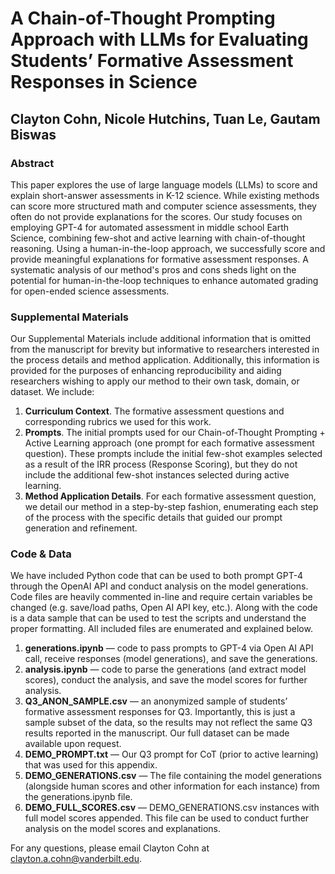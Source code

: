 # A Chain-of-Thought Prompting Approach with LLMs for Evaluating Students’ Formative Assessment Responses in Science
## Clayton Cohn, Nicole Hutchins, Tuan Le, Gautam Biswas

### Abstract
This paper explores the use of large language models (LLMs) to score and explain short-answer assessments in K-12 science. While existing methods can score more structured math and computer science assessments, they often do not provide explanations for the scores. Our study focuses on employing GPT-4 for automated assessment in middle school Earth Science, combining few-shot and active learning with chain-of-thought reasoning. Using a human-in-the-loop approach, we successfully score and provide meaningful explanations for formative assessment responses. A systematic analysis of our method's pros and cons sheds light on the potential for human-in-the-loop techniques to enhance automated grading for open-ended science assessments.
### Supplemental Materials
Our Supplemental Materials include additional information that is omitted from the manuscript for brevity but informative to researchers interested in the process details and method application. Additionally, this information is provided for the purposes of enhancing reproducibility and aiding researchers wishing to apply our method to their own task, domain, or dataset. We include:
1. **Curriculum Context**. The formative assessment questions and corresponding rubrics we used for this work.
2. **Prompts**. The initial prompts used for our Chain-of-Thought Prompting + Active Learning approach (one prompt for each formative assessment question). These prompts include the initial few-shot examples selected as a result of the IRR process (Response Scoring), but they do not include the additional few-shot instances selected during active learning.
3. **Method Application Details**. For each formative assessment question, we detail our method in a step-by-step fashion, enumerating each step of the process with the specific details that guided our prompt generation and refinement.

### Code & Data
We have included Python code that can be used to both prompt GPT-4 through the OpenAI API and conduct analysis on the model generations. Code files are heavily commented in-line and require certain variables be changed (e.g. save/load paths, Open AI API key, etc.). Along with the code is a data sample that can be used to test the scripts and understand the proper formatting. All included files are enumerated and explained below.

1. **generations.ipynb** — code to pass prompts to GPT-4 via Open AI API call, receive responses (model generations), and save the generations.
2. **analysis.ipynb** — code to parse the generations (and extract model scores), conduct the analysis, and save the model scores for further analysis.
3. **Q3_ANON_SAMPLE.csv** — an anonymized sample of students’ formative assessment responses for Q3. Importantly, this is just a sample subset of the data, so the results may not reflect the same Q3 results reported in the manuscript. Our full dataset can be made available upon request.
4. **DEMO_PROMPT.txt** — Our Q3 prompt for CoT (prior to active learning) that was used for this appendix.
5. **DEMO_GENERATIONS.csv** — The file containing the model generations (alongside human scores and other information for each instance) from the generations.ipynb file.
6. **DEMO_FULL_SCORES.csv** — DEMO_GENERATIONS.csv instances with full model scores appended. This file can be used to conduct further analysis on the model scores and explanations.

For any questions, please email Clayton Cohn at clayton.a.cohn@vanderbilt.edu.
